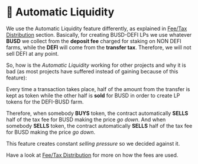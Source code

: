 # 🏧 Automatic Liquidity

We use the Automatic Liquidity feature differently, as explained in [Fee/Tax Distribution](deposit-fee-redistribution.md) section. Basically, for creating BUSD-DEFI LPs we use whatever **BUSD** we collect from the **deposit fee** charged for staking on NON DEFI farms, while the **DEFI** will come from the **transfer tax**. Therefore, we will not sell DEFI at any point.

So, how is the _Automatic Liquidity_ working for other projects and why it is bad \(as most projects have suffered instead of gaining because of this feature\):

Every time a transaction takes place, half of the amount from the transfer is kept as token while the other half is **sold** for BUSD in order to create LP tokens for the DEFI-BUSD farm.

Therefore, when somebody **BUYS** token, the contract automatically **SELLS** half of the tax fee for BUSD making the price _go down_. And when somebody **SELLS** token, the contract automatically **SELLS** half of the tax fee for BUSD making the price _go down_. 

This feature creates constant _selling pressure_ so we decided against it.

Have a look at [Fee/Tax Distribution](deposit-fee-redistribution.md) for more on how the fees are used.



